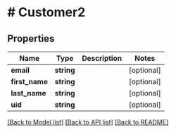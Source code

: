 # # Customer2

## Properties

Name | Type | Description | Notes
------------ | ------------- | ------------- | -------------
**email** | **string** |  | [optional]
**first_name** | **string** |  | [optional]
**last_name** | **string** |  | [optional]
**uid** | **string** |  | [optional]

[[Back to Model list]](../../README.md#models) [[Back to API list]](../../README.md#endpoints) [[Back to README]](../../README.md)
